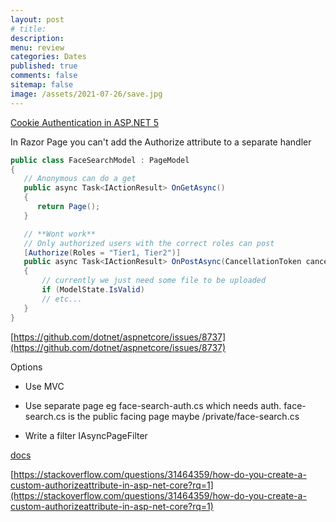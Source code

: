```yaml
---
layout: post
# title: 
description:
menu: review
categories: Dates 
published: true 
comments: false     
sitemap: false
image: /assets/2021-07-26/save.jpg
---
```


<!-- [![alt text](/assets/2021-07-26/save.jpg "Turn auto build on save off")](/assets/2021-07-26/save.jpg) -->

[Cookie Authentication in ASP.NET 5](/2020/10/21/cookie-authentication-in-asp.net-core-3.1)

In Razor Page you can't add the Authorize attribute to a separate handler

```cs
public class FaceSearchModel : PageModel
{
   // Anonymous can do a get
   public async Task<IActionResult> OnGetAsync()
   {
      return Page();
   }

   // **Wont work**
   // Only authorized users with the correct roles can post
   [Authorize(Roles = "Tier1, Tier2")]
   public async Task<IActionResult> OnPostAsync(CancellationToken cancellationToken)
   {
       // currently we just need some file to be uploaded
       if (ModelState.IsValid)
       // etc...
   }
}
```

[https://github.com/dotnet/aspnetcore/issues/8737](https://github.com/dotnet/aspnetcore/issues/8737)


Options

- Use MVC
- Use separate page eg face-search-auth.cs  which needs auth. face-search.cs is the public facing page
   maybe /private/face-search.cs
   

- Write a filter IAsyncPageFilter

[docs](https://docs.microsoft.com/en-us/aspnet/core/security/authorization/simple?view=aspnetcore-3.1&branch=pr-en-us-18879#authorize-attribute-and-razor-pages)


[https://stackoverflow.com/questions/31464359/how-do-you-create-a-custom-authorizeattribute-in-asp-net-core?rq=1](https://stackoverflow.com/questions/31464359/how-do-you-create-a-custom-authorizeattribute-in-asp-net-core?rq=1)